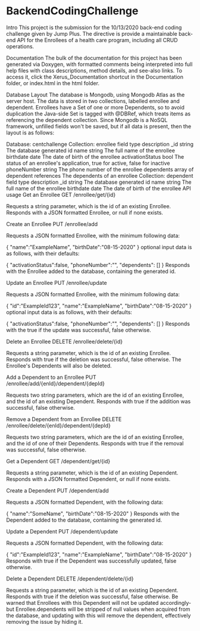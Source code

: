 # BackendCodingChallenge

Intro
This project is the submission for the 10/13/2020 back-end coding challenge given by Jump Plus. The directive is provide a maintainable back-end API for the Enrollees of a health care program, including all CRUD operations.

Documentation
The bulk of the documentation for this project has been generated via Doxygen, with formatted comments being interpreted into full help files with class descriptions, method details, and see-also links. To access it, click the Xerus_Documentation shortcut in the Documentation folder, or index.html in the html folder.

Database Layout
The database is Mongodb, using Mongodb Atlas as the server host. The data is stored in two collections, labelled enrollee and dependent. Enrollees have a Set of one or more Dependents, so to avoid duplication the Java-side Set is tagged with @DBRef, which treats items as referencing the dependent collection. Since Mongodb is a NoSQL framework, unfilled fields won't be saved, but if all data is present, then the layout is as follows:

Database: centchallenge
Collection: enrollee
field	type	description
_id	string	The database generated id
name	string	The full name of the enrollee
birthdate	date	The date of birth of the enrollee
activationStatus	bool	The status of an enrollee's application, true for active, false for inactive
phoneNumber	string	The phone number of the enrollee
dependents	array of dependent references	The dependents of an enrollee
Collection: dependent
field	type	description
_id	string	The database generated id
name	string	The full name of the enrollee
birthdate	date	The date of birth of the enrollee
API usage
Get an Enrollee
GET /enrollee/get/{id}

Requests a string parameter, which is the id of an existing Enrollee. Responds with a JSON formatted Enrollee, or null if none exists.

Create an Enrollee
PUT /enrollee/add

Requests a JSON formatted Enrollee, with the minimum following data:

{
    "name":"ExampleName",
    "birthDate":"08-15-2020"
}
optional input data is as follows, with their defaults:

{
    "activationStatus":false,
    "phoneNumber":"",
    "dependents": []
}
Responds with the Enrollee added to the database, containing the generated id.

Update an Enrollee
PUT /enrollee/update

Requests a JSON formatted Enrollee, with the minimum following data:

{
    "id":"ExampleId123",
    "name":"ExampleName",
    "birthDate":"08-15-2020"
}
optional input data is as follows, with their defaults:

{
    "activationStatus":false,
    "phoneNumber":"",
    "dependents": []
}
Responds with the true if the update was successful, false otherwise.

Delete an Enrollee
DELETE /enrollee/delete/{id}

Requests a string parameter, which is the id of an existing Enrollee. Responds with true if the deletion was successful, false otherwise. The Enrollee's Dependents will also be deleted.

Add a Dependent to an Enrollee
PUT /enrollee/add/{enId}/dependent/{depId}

Requests two string parameters, which are the id of an existing Enrollee, and the id of an existing Dependent. Responds with true if the addition was successful, false otherwise.

Remove a Dependent from an Enrollee
DELETE /enrollee/delete/{enId}/dependent/{depId}

Requests two string parameters, which are the id of an existing Enrollee, and the id of one of their Dependents. Responds with true if the removal was successful, false otherwise.

Get a Dependent
GET /dependent/get/{id}

Requests a string parameter, which is the id of an existing Dependent. Responds with a JSON formatted Dependent, or null if none exists.

Create a Dependent
PUT /dependent/add

Requests a JSON formatted Dependent, with the following data:

{
    "name":"SomeName",
    "birthDate":"08-15-2020"
}
Responds with the Dependent added to the database, containing the generated id.

Update a Dependent
PUT /dependent/update

Requests a JSON formatted Dependent, with the following data:

{
    "id":"ExampleId123",
    "name":"ExampleName",
    "birthDate":"08-15-2020"
}
Responds with true if the Dependent was successfully updated, false otherwise.

Delete a Dependent
DELETE /dependent/delete/{id}

Requests a string parameter, which is the id of an existing Dependent. Responds with true if the deletion was successful, false otherwise. Be warned that Enrollees with this Dependent will not be updated accordingly- but Enrollee.dependents will be stripped of null values when acquired from the database, and updating with this will remove the dependent, effectively removing the issue by hiding it.
